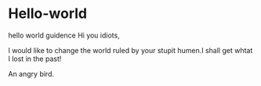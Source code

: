 # Hello-world
hello world guidence
Hi you idiots,

I would like to change the world ruled by your stupit humen.I shall get whtat I lost in the past!

An angry bird.
